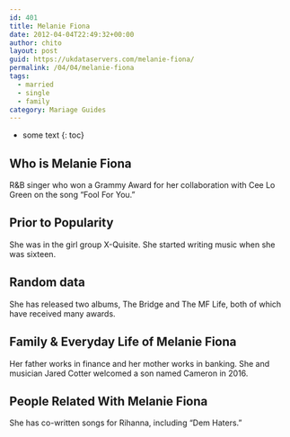 ```yaml
---
id: 401
title: Melanie Fiona
date: 2012-04-04T22:49:32+00:00
author: chito
layout: post
guid: https://ukdataservers.com/melanie-fiona/
permalink: /04/04/melanie-fiona  
tags:
  - married
  - single
  - family
category: Mariage Guides
---
```


* some text
{: toc}


## Who is  Melanie Fiona
                  
                  
                  
R&B singer who won a Grammy Award for her collaboration with Cee Lo Green on the song &#8220;Fool For You.&#8221;
                  
                
                
                
## Prior to Popularity 
                  
                  
                  
She was in the girl group X-Quisite. She started writing music when she was sixteen.
                  
                
                
                
## Random data 
                  
                  
                  
She has released two albums, The Bridge and The MF Life, both of which have received many awards.
                  
                
                
                
## Family & Everyday Life of Melanie Fiona
                  
                  
                  
Her father works in finance and her mother works in banking. She and musician Jared Cotter welcomed a son named Cameron in 2016.
                  
                
                
                
## People Related With  Melanie Fiona
                  
                  
                  
She has co-written songs for Rihanna, including &#8220;Dem Haters.&#8221;
                  
                
              
            
          
          
          
    
    
  
